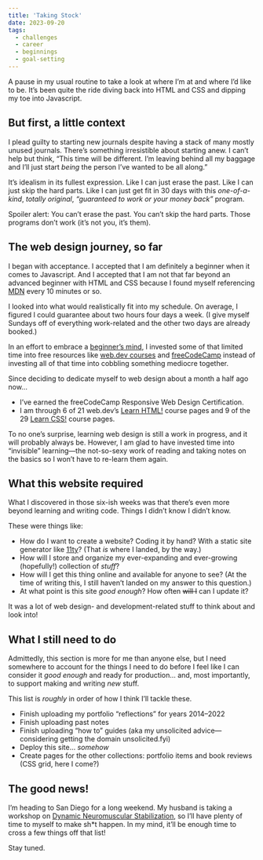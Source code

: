 ```yaml
---
title: 'Taking Stock'
date: 2023-09-20
tags: 
  - challenges
  - career
  - beginnings
  - goal-setting
---
```


A pause in my usual routine to take a look at where I’m at and where I’d like to be. It’s been quite the ride diving back into HTML and CSS and dipping my toe into Javascript.

<!-- excerpt -->

## But first, a little context

I plead guilty to starting new journals despite having a stack of many mostly unused journals. There’s something irresistible about starting anew. I can’t help but think, “This time will be different. I’m leaving behind all my baggage and I’ll just start *being* the person I’ve wanted to be all along.”

It’s idealism in its fullest expression. Like I can just erase the past. Like I can just skip the hard parts. Like I can just get fit in 30 days with this *one-of-a-kind*, *totally original*, *“guaranteed to work or your money back”* program.

Spoiler alert: You can’t erase the past. You can’t skip the hard parts. Those programs don’t work (it’s not you, it’s them).

## The web design journey, so far

I began with acceptance. I accepted that I am definitely a beginner when it comes to Javascript. And I accepted that I am not that far beyond an advanced beginner with HTML and CSS because I found myself referencing [MDN](https://developer.mozilla.org/en-US/docs/Web) every 10 minutes or so.

I looked into what would realistically fit into my schedule. On average, I figured I could guarantee about two hours four days a week. (I give myself Sundays off of everything work-related and the other two days are already booked.)

In an effort to embrace a [beginner’s mind](/blog/2018-08-16-beginner-s-mind/), I invested some of that limited time into free resources like [web.dev courses](https://web.dev/learn/) and [freeCodeCamp](https://www.freecodecamp.org/) instead of investing all of that time into cobbling something mediocre together. 

Since deciding to dedicate myself to web design about a month a half ago now... 
* I’ve earned the freeCodeCamp Responsive Web Design Certification. 
* I am through 6 of 21 web.dev’s [Learn HTML!](https://web.dev/learn/html/) course pages and 9 of the 29 [Learn CSS!](https://web.dev/learn/css/) course pages.

To no one’s surprise, learning web design is still a work in progress, and it will probably always be. However, I am glad to have invested time into “invisible” learning—the not-so-sexy work of reading and taking notes on the basics so I won’t have to re-learn them again.

## What this website required

What I discovered in those six-ish weeks was that there’s even more beyond learning and writing code. Things I didn’t know I didn’t know.

These were things like:
* How do I want to create a website? Coding it by hand? With a static site generator like [11ty](https://11ty.dev)? (That *is* where I landed, by the way.)
* How will I store and organize my ever-expanding and ever-growing (hopefully!) collection of *stuff*?
* How will I get this thing online and available for anyone to see? (At the time of writing this, I still haven’t landed on my answer to this question.)
* At what point is this site *good enough*? How often ~~will I~~ can I update it?

It was a lot of web design- and development-related stuff to think about and look into!

## What I still need to do

Admittedly, this section is more for me than anyone else, but I need somewhere to account for the things I need to do before I feel like I can consider it *good enough* and ready for production... and, most importantly, to support making and writing *new* stuff.

This list is *roughly* in order of how I think I’ll tackle these.
* Finish uploading my portfolio “reflections” for years 2014–2022
* Finish uploading past notes
* Finish uploading “how to” guides (aka my unsolicited advice—considering getting the domain unsolicited.fyi)
* Deploy this site... *somehow*
* Create pages for the other collections: portfolio items and book reviews (CSS grid, here I come?)

## The good news!

I’m heading to San Diego for a long weekend. My husband is taking a workshop on [Dynamic Neuromuscular Stabilization](https://rintalachiro.com/viscero-vertebral-relations-september-22-24/), so I’ll have plenty of time to myself to make sh*t happen. In my mind, it’ll be enough time to cross a few things off that list!

Stay tuned.